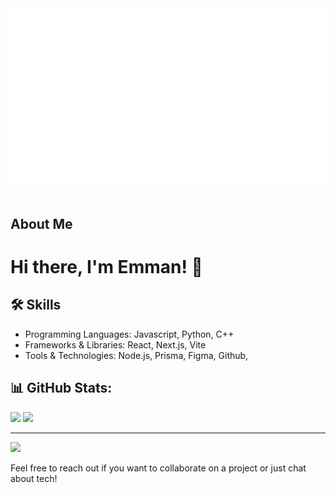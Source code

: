<img src="https://github.com/icecubes99/icecubes99/blob/main/ReadMePhoto.png">
<br/>
<br/>

## About Me
# Hi there, I'm Emman! 👋

## 🛠 Skills
- Programming Languages: Javascript, Python, C++
- Frameworks & Libraries: React, Next.js, Vite
- Tools & Technologies: Node.js, Prisma, Figma, Github, 

## 📊 GitHub Stats:
![](https://github-readme-streak-stats.herokuapp.com/?user=icecubes99&theme=dark&hide_border=false)
![](https://github-readme-stats.vercel.app/api/top-langs/?username=icecubes99&theme=dark&hide_border=false&include_all_commits=false&count_private=false&layout=compact)

---
[![](https://visitcount.itsvg.in/api?id=icecubes99&icon=0&color=0)](https://visitcount.itsvg.in)

Feel free to reach out if you want to collaborate on a project or just chat about tech!
